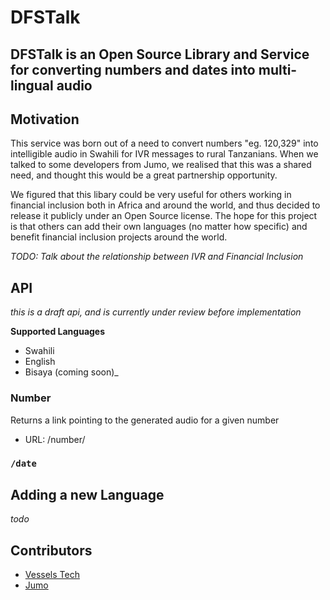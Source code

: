 # DFSTalk
## DFSTalk is an Open Source Library and Service for converting numbers and dates into multi-lingual audio


## Motivation

This service was born out of a need to convert numbers "eg. 120,329" into intelligible audio in Swahili for IVR messages to rural Tanzanians. When we talked to some developers from Jumo, we realised that this was a shared need, and thought this would be a great partnership opportunity. 


We figured that this libary could be very useful for others working in financial inclusion both in Africa and around the world, and thus decided to release it publicly under an Open Source license. The hope for this project is that others can add their own languages (no matter how specific) and benefit financial inclusion projects around the world.


_TODO: Talk about the relationship between IVR and Financial Inclusion_

## API

_this is a draft api, and is currently under review before implementation_




__Supported Languages__
- Swahili
- English
- Bisaya (coming soon)_

### Number

Returns a link pointing to the generated audio for a given number

- URL: /number/


### `/date`




## Adding a new Language

_todo_

## Contributors

- [Vessels Tech](https://vesselstech.com)
- [Jumo](https://www.jumo.world/)

